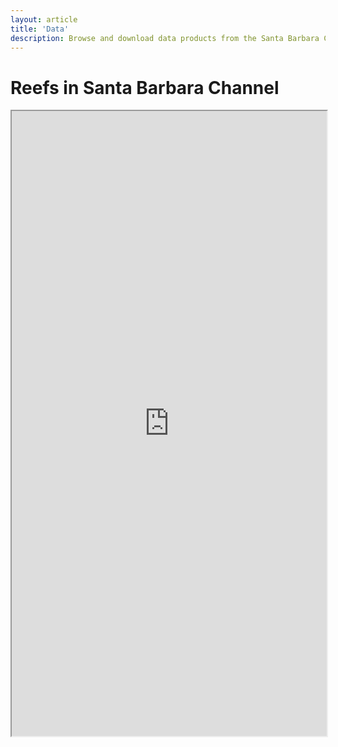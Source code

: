```yaml
---
layout: article
title: 'Data'
description: Browse and download data products from the Santa Barbara Channel Biodiversity Observation Network (SBCBON).
---
```


<div class="row">
	<div class="col-lg-12">
		<h1 class="page-header">Reefs in Santa Barbara Channel <small></small></h1>
			<iframe src="https://sbcmbon.shinyapps.io/SBCMBON_Interactive_Map/"  style="border: 0 px; width: 100%; height: 1000px"></iframe>
		</div>	
</div>

